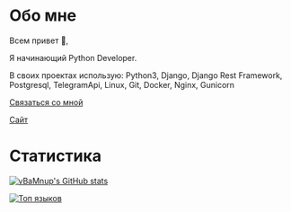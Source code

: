 # Обо мне
Всем привет 👋️,

Я начинающий Python Developer.

В своих проектах использую:
Python3, Django, Django Rest Framework, Postgresql, TelegramApi,  Linux, Git, Docker, Nginx, Gunicorn

[Связаться со мной](https://t.me/vBaMnup)

[Сайт](http://andryuxa.pythonanywhere.com/)

# Статистика

[![vBaMnup's GitHub stats](https://github-readme-stats.vercel.app/api?username=vBaMnup&show_icons=true)](https://github.com/anuraghazra/github-readme-stats)

[![Топ языков](https://github-readme-stats.vercel.app/api/top-langs/?username=vBaMnup&layout=compact)](https://github.com/anuraghazra/github-readme-stats)

<!--
**vBaMnup/vBaMnup** is a ✨ _special_ ✨ repository because its `README.md` (this file) appears on your GitHub profile.

Here are some ideas to get you started:

- 🔭 I’m currently working on ...
- 🌱 I’m currently learning ...
- 👯 I’m looking to collaborate on ...
- 🤔 I’m looking for help with ...
- 💬 Ask me about ...
- 📫 How to reach me: ...
- 😄 Pronouns: ...
- ⚡ Fun fact: ...
-->
